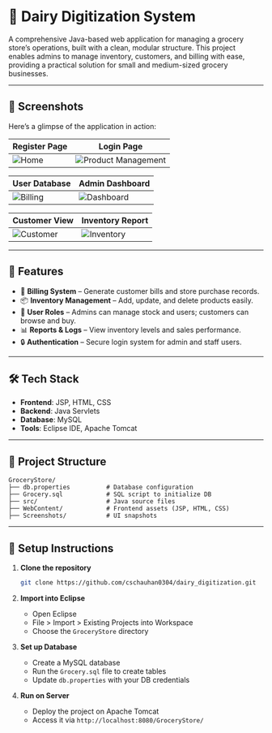 # 🛒 Dairy Digitization System

A comprehensive Java-based web application for managing a grocery store’s operations, built with a clean, modular structure. This project enables admins to manage inventory, customers, and billing with ease, providing a practical solution for small and medium-sized grocery businesses.

---

## 📸 Screenshots

Here’s a glimpse of the application in action:

| Register Page | Login Page |
|-----------|--------------------|
| ![Home](https://github.com/user-attachments/assets/c5e2cb3c-c8b7-4f1e-8a96-050873f7eb58) | ![Product Management](https://github.com/user-attachments/assets/67aa47f5-7347-4d48-9361-fd5350cf42b7) |

| User Database | Admin Dashboard |
|--------------|-----------------|
| ![Billing](https://github.com/user-attachments/assets/1cc9b704-5b5e-44dc-9184-2c2202e1f9fd) | ![Dashboard](https://github.com/user-attachments/assets/595c767b-6950-4e26-ad43-1fdc5ac3440e) |

| Customer View | Inventory Report |
|----------------|------------------|
| ![Customer](https://github.com/user-attachments/assets/a8ec58f5-c810-4c7c-b264-91b84eaae929) | ![Inventory](https://github.com/user-attachments/assets/5276b663-29e4-44a4-b7eb-14c2b15fb093) |

---

## 🚀 Features

- 🧾 **Billing System** – Generate customer bills and store purchase records.
- 📦 **Inventory Management** – Add, update, and delete products easily.
- 👥 **User Roles** – Admins can manage stock and users; customers can browse and buy.
- 📊 **Reports & Logs** – View inventory levels and sales performance.
- 🔒 **Authentication** – Secure login system for admin and staff users.

---

## 🛠️ Tech Stack

- **Frontend**: JSP, HTML, CSS
- **Backend**: Java Servlets
- **Database**: MySQL
- **Tools**: Eclipse IDE, Apache Tomcat

---

## 🧰 Project Structure

```
GroceryStore/
├── db.properties          # Database configuration
├── Grocery.sql            # SQL script to initialize DB
├── src/                   # Java source files
├── WebContent/            # Frontend assets (JSP, HTML, CSS)
├── Screenshots/           # UI snapshots
```

---

## 🔧 Setup Instructions

1. **Clone the repository**
   ```bash
   git clone https://github.com/cschauhan0304/dairy_digitization.git
   ```

2. **Import into Eclipse**
   - Open Eclipse
   - File > Import > Existing Projects into Workspace
   - Choose the `GroceryStore` directory

3. **Set up Database**
   - Create a MySQL database
   - Run the `Grocery.sql` file to create tables
   - Update `db.properties` with your DB credentials

4. **Run on Server**
   - Deploy the project on Apache Tomcat
   - Access it via `http://localhost:8080/GroceryStore/`
